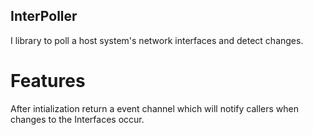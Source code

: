 InterPoller
-----------

I library to poll a host system's network interfaces and detect changes. 

# Features

After intialization return a event channel which will notify callers when changes to the Interfaces occur. 


